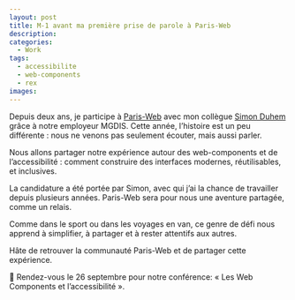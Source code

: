 ```yaml
---
layout: post
title: M-1 avant ma première prise de parole à Paris-Web
description:
categories:
  - Work
tags:
  - accessibilite
  - web-components
  - rex
images:
---
```


Depuis deux ans, je participe à [Paris-Web](/events/paris-web-2025.html) avec mon collègue [Simon Duhem](https://www.linkedin.com/in/simonduhem?utm_source=share&utm_campaign=share_via&utm_content=profile&utm_medium=ios_app) grâce à notre employeur MGDIS. Cette année, l’histoire est un peu différente : nous ne venons pas seulement écouter, mais aussi parler.

Nous allons partager notre expérience autour des web-components et de l’accessibilité : comment construire des interfaces modernes, réutilisables, et inclusives.

La candidature a été portée par Simon, avec qui j’ai la chance de travailler depuis plusieurs années. Paris-Web sera pour nous une aventure partagée, comme un relais.

Comme dans le sport ou dans les voyages en van, ce genre de défi nous apprend à simplifier, à partager et à rester attentifs aux autres.

Hâte de retrouver la communauté Paris-Web et de partager cette expérience.

📅 Rendez-vous le 26 septembre pour notre conférence: « Les Web Components et l’accessibilité ».
